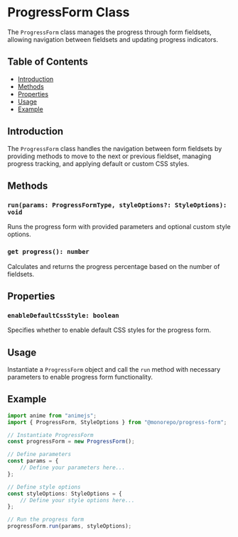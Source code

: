 # ProgressForm Class

The `ProgressForm` class manages the progress through form fieldsets, allowing navigation between fieldsets and updating progress indicators.

## Table of Contents

- [Introduction](#introduction)
- [Methods](#methods)
- [Properties](#properties)
- [Usage](#usage)
- [Example](#example)

## Introduction

The `ProgressForm` class handles the navigation between form fieldsets by providing methods to move to the next or previous fieldset, managing progress tracking, and applying default or custom CSS styles.

## Methods

### `run(params: ProgressFormType, styleOptions?: StyleOptions): void`

Runs the progress form with provided parameters and optional custom style options.

### `get progress(): number`

Calculates and returns the progress percentage based on the number of fieldsets.

## Properties

### `enableDefaultCssStyle: boolean`

Specifies whether to enable default CSS styles for the progress form.

## Usage

Instantiate a `ProgressForm` object and call the `run` method with necessary parameters to enable progress form functionality.

## Example

```typescript
import anime from "animejs";
import { ProgressForm, StyleOptions } from "@monorepo/progress-form";

// Instantiate ProgressForm
const progressForm = new ProgressForm();

// Define parameters
const params = {
    // Define your parameters here...
};

// Define style options
const styleOptions: StyleOptions = {
    // Define your style options here...
};

// Run the progress form
progressForm.run(params, styleOptions);
